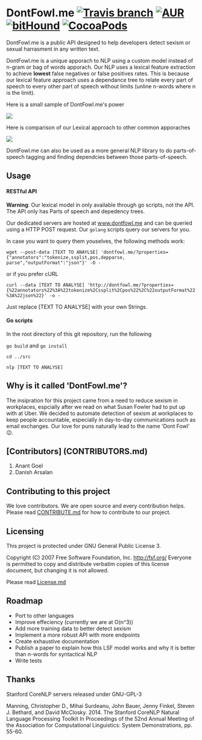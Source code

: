 # DontFowl.me [![Travis branch](https://img.shields.io/travis/rust-lang/rust/master.svg)]() [![AUR](https://img.shields.io/badge/License-GPL----3-green.svg)]() [![bitHound](https://img.shields.io/bithound/dependencies/github/rexxars/sse-channel.svg)]() [![CocoaPods](https://img.shields.io/cocoapods/metrics/doc-percent/AFNetworking.svg)]()
DontFowl.me is a public API designed to help developers detect sexism or sexual harrasment in any written text.

DontFowl.me is a unique apporach to NLP using a custom model instead of n-gram or bag of words apporach. Our NLP uses a lexical feature extraction to achieve **lowest** false negatives or false positives rates. This is because our lexical feature approach uses a dependance tree to relate every part of speech to every other part of speech without limits (unline n-words where n is the limit).

Here is a small sample of DontFowl.me's power

![](http://i.giphy.com/gGkeFv2E278Fa.gif)

Here is comparison of our Lexical approach to other common apporaches

![](http://imgur.com/lf9kYyL.png)

DontFowl.me can also be used as a more general NLP library to do parts-of-speech tagging and finding dependcies between those parts-of-speech.

## Usage
#### RESTful API
**Warning**: Our lexical model in only available through go scripts, not the API. The API only has Parts of speech and depedency trees.

Our dedicated servers are hosted at www.dontfowl.me and can be queried using a HTTP POST request. Our `golang` scripts query our servers for you. 

In case you want to query them youselves, the following methods work:

`wget --post-data [TEXT TO ANAYLSE] 'dontfowl.me/?properties={"annotators":"tokenize,ssplit,pos,depparse, parse","outputFormat":"json"}' -O -`

or if you prefer cURL

`curl --data [TEXT TO ANALYSE] 'http://dontfowl.me/?properties={%22annotators%22%3A%22tokenize%2Cssplit%2Cpos%22%2C%22outputFormat%22%3A%22json%22}' -o -`

Just replace [TEXT TO ANALYSE] with your own Strings.

#### Go scripts
In the root directory of this git repository, run the following

`go build` and `go install`

`cd ../src`

`nlp [TEXT TO ANALYSE]`

## Why is it called 'DontFowl.me'?
The insipration for this project came from a need to reduce sexism in workplaces, espcially after we read on what Susan Fowler had to put up with at Uber. We decided to automate detection of sexism at workplaces to keep people accountable, especially in day-to-day communications such as email exchanges. Our love for puns naturally lead to the name 'Dont Fowl' :wink:.

## [Contributors] (CONTRIBUTORS.md)
1. Anant Goel
2. Danish Arsalan


## Contributing to this project
We love contributors. We are open source and every contribution helps. Please read [CONTRIBUTE.md](CONTRIBUTE.md) for how to contribute to our project.

## Licensing
This project is protected under GNU General Public License 3.

Copyright (C) 2007 Free Software Foundation, Inc. http://fsf.org/ Everyone is permitted to copy and distribute verbatim copies of this license document, but changing it is not allowed.

Please read [License.md](LICENSE.md)

## Roadmap
* Port to other languages
* Improve effeciency (currently we are at O(n^3))
* Add more training data to better detect sexism
* Implement a more robust API with more endpoints
* Create exhaustive documentation
* Publish a paper to explain how this LSF model works and why it is better than n-words for syntactical NLP
* Write tests

## Thanks
Stanford CoreNLP servers released under GNU-GPL-3

Manning, Christopher D., Mihai Surdeanu, John Bauer, Jenny Finkel, Steven J. Bethard, and David McClosky. 2014. The Stanford CoreNLP Natural Language Processing Toolkit In Proceedings of the 52nd Annual Meeting of the Association for Computational Linguistics: System Demonstrations, pp. 55-60. 
